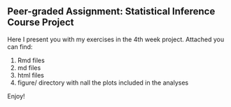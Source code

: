 ## Peer-graded Assignment: Statistical Inference Course Project
Here I present you with my exercises in the 4th week project.
Attached you can find:
1. Rmd files
2. md files
3. html files
4. figure/ directory with nall the plots included in the analyses

Enjoy!